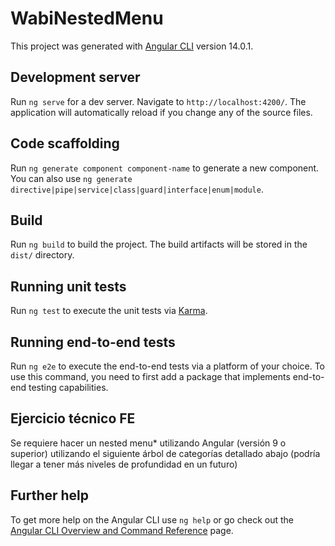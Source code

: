 # WabiNestedMenu

This project was generated with [Angular CLI](https://github.com/angular/angular-cli) version 14.0.1.

## Development server

Run `ng serve` for a dev server. Navigate to `http://localhost:4200/`. The application will automatically reload if you change any of the source files.

## Code scaffolding

Run `ng generate component component-name` to generate a new component. You can also use `ng generate directive|pipe|service|class|guard|interface|enum|module`.

## Build

Run `ng build` to build the project. The build artifacts will be stored in the `dist/` directory.

## Running unit tests

Run `ng test` to execute the unit tests via [Karma](https://karma-runner.github.io).

## Running end-to-end tests

Run `ng e2e` to execute the end-to-end tests via a platform of your choice. To use this command, you need to first add a package that implements end-to-end testing capabilities.

## Ejercicio técnico FE

Se requiere hacer un nested menu\* utilizando Angular (versión 9 o superior) utilizando el siguiente árbol de categorías detallado abajo (podría llegar a tener más niveles de profundidad en un futuro)

## Further help

To get more help on the Angular CLI use `ng help` or go check out the [Angular CLI Overview and Command Reference](https://angular.io/cli) page.
